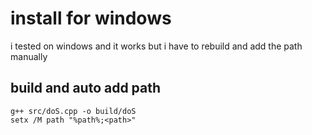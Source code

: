 # install for windows

i tested on windows and it works but i have to rebuild and add the path manually

## build and auto add path
```
g++ src/doS.cpp -o build/doS
setx /M path "%path%;<path>"
```
